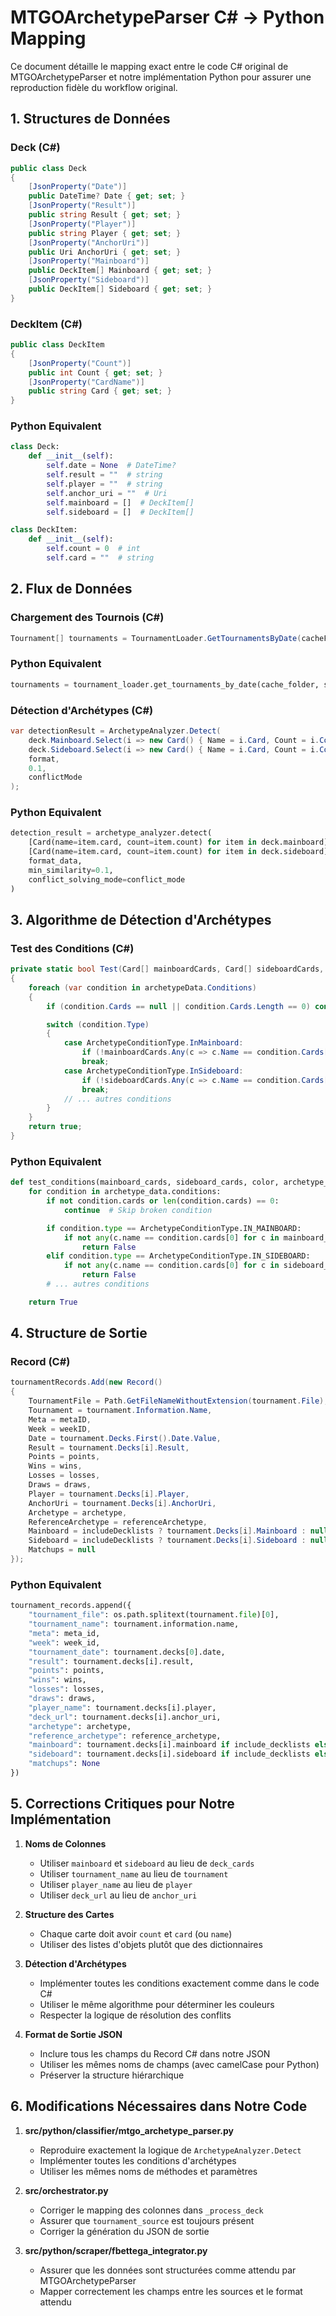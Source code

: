 # MTGOArchetypeParser C# → Python Mapping

Ce document détaille le mapping exact entre le code C# original de MTGOArchetypeParser et notre implémentation Python pour assurer une reproduction fidèle du workflow original.

## 1. Structures de Données

### Deck (C#)
```csharp
public class Deck
{
    [JsonProperty("Date")]
    public DateTime? Date { get; set; }
    [JsonProperty("Result")]
    public string Result { get; set; }
    [JsonProperty("Player")]
    public string Player { get; set; }
    [JsonProperty("AnchorUri")]
    public Uri AnchorUri { get; set; }
    [JsonProperty("Mainboard")]
    public DeckItem[] Mainboard { get; set; }
    [JsonProperty("Sideboard")]
    public DeckItem[] Sideboard { get; set; }
}
```

### DeckItem (C#)
```csharp
public class DeckItem
{
    [JsonProperty("Count")]
    public int Count { get; set; }
    [JsonProperty("CardName")]
    public string Card { get; set; }
}
```

### Python Equivalent
```python
class Deck:
    def __init__(self):
        self.date = None  # DateTime?
        self.result = ""  # string
        self.player = ""  # string
        self.anchor_uri = ""  # Uri
        self.mainboard = []  # DeckItem[]
        self.sideboard = []  # DeckItem[]

class DeckItem:
    def __init__(self):
        self.count = 0  # int
        self.card = ""  # string
```

## 2. Flux de Données

### Chargement des Tournois (C#)
```csharp
Tournament[] tournaments = TournamentLoader.GetTournamentsByDate(cacheFolder, startDate, filter);
```

### Python Equivalent
```python
tournaments = tournament_loader.get_tournaments_by_date(cache_folder, start_date, filter_func)
```

### Détection d'Archétypes (C#)
```csharp
var detectionResult = ArchetypeAnalyzer.Detect(
    deck.Mainboard.Select(i => new Card() { Name = i.Card, Count = i.Count }).ToArray(),
    deck.Sideboard.Select(i => new Card() { Name = i.Card, Count = i.Count }).ToArray(),
    format,
    0.1,
    conflictMode
);
```

### Python Equivalent
```python
detection_result = archetype_analyzer.detect(
    [Card(name=item.card, count=item.count) for item in deck.mainboard],
    [Card(name=item.card, count=item.count) for item in deck.sideboard],
    format_data,
    min_similarity=0.1,
    conflict_solving_mode=conflict_mode
)
```

## 3. Algorithme de Détection d'Archétypes

### Test des Conditions (C#)
```csharp
private static bool Test(Card[] mainboardCards, Card[] sideboardCards, ArchetypeColor color, ArchetypeSpecific archetypeData)
{
    foreach (var condition in archetypeData.Conditions)
    {
        if (condition.Cards == null || condition.Cards.Length == 0) continue; // Skips broken condition

        switch (condition.Type)
        {
            case ArchetypeConditionType.InMainboard:
                if (!mainboardCards.Any(c => c.Name == condition.Cards[0])) return false;
                break;
            case ArchetypeConditionType.InSideboard:
                if (!sideboardCards.Any(c => c.Name == condition.Cards[0])) return false;
                break;
            // ... autres conditions
        }
    }
    return true;
}
```

### Python Equivalent
```python
def test_conditions(mainboard_cards, sideboard_cards, color, archetype_data):
    for condition in archetype_data.conditions:
        if not condition.cards or len(condition.cards) == 0:
            continue  # Skip broken condition

        if condition.type == ArchetypeConditionType.IN_MAINBOARD:
            if not any(c.name == condition.cards[0] for c in mainboard_cards):
                return False
        elif condition.type == ArchetypeConditionType.IN_SIDEBOARD:
            if not any(c.name == condition.cards[0] for c in sideboard_cards):
                return False
        # ... autres conditions

    return True
```

## 4. Structure de Sortie

### Record (C#)
```csharp
tournamentRecords.Add(new Record()
{
    TournamentFile = Path.GetFileNameWithoutExtension(tournament.File),
    Tournament = tournament.Information.Name,
    Meta = metaID,
    Week = weekID,
    Date = tournament.Decks.First().Date.Value,
    Result = tournament.Decks[i].Result,
    Points = points,
    Wins = wins,
    Losses = losses,
    Draws = draws,
    Player = tournament.Decks[i].Player,
    AnchorUri = tournament.Decks[i].AnchorUri,
    Archetype = archetype,
    ReferenceArchetype = referenceArchetype,
    Mainboard = includeDecklists ? tournament.Decks[i].Mainboard : null,
    Sideboard = includeDecklists ? tournament.Decks[i].Sideboard : null,
    Matchups = null
});
```

### Python Equivalent
```python
tournament_records.append({
    "tournament_file": os.path.splitext(tournament.file)[0],
    "tournament_name": tournament.information.name,
    "meta": meta_id,
    "week": week_id,
    "tournament_date": tournament.decks[0].date,
    "result": tournament.decks[i].result,
    "points": points,
    "wins": wins,
    "losses": losses,
    "draws": draws,
    "player_name": tournament.decks[i].player,
    "deck_url": tournament.decks[i].anchor_uri,
    "archetype": archetype,
    "reference_archetype": reference_archetype,
    "mainboard": tournament.decks[i].mainboard if include_decklists else None,
    "sideboard": tournament.decks[i].sideboard if include_decklists else None,
    "matchups": None
})
```

## 5. Corrections Critiques pour Notre Implémentation

1. **Noms de Colonnes**
   - Utiliser `mainboard` et `sideboard` au lieu de `deck_cards`
   - Utiliser `tournament_name` au lieu de `tournament`
   - Utiliser `player_name` au lieu de `player`
   - Utiliser `deck_url` au lieu de `anchor_uri`

2. **Structure des Cartes**
   - Chaque carte doit avoir `count` et `card` (ou `name`)
   - Utiliser des listes d'objets plutôt que des dictionnaires

3. **Détection d'Archétypes**
   - Implémenter toutes les conditions exactement comme dans le code C#
   - Utiliser le même algorithme pour déterminer les couleurs
   - Respecter la logique de résolution des conflits

4. **Format de Sortie JSON**
   - Inclure tous les champs du Record C# dans notre JSON
   - Utiliser les mêmes noms de champs (avec camelCase pour Python)
   - Préserver la structure hiérarchique

## 6. Modifications Nécessaires dans Notre Code

1. **src/python/classifier/mtgo_archetype_parser.py**
   - Reproduire exactement la logique de `ArchetypeAnalyzer.Detect`
   - Implémenter toutes les conditions d'archétypes
   - Utiliser les mêmes noms de méthodes et paramètres

2. **src/orchestrator.py**
   - Corriger le mapping des colonnes dans `_process_deck`
   - Assurer que `tournament_source` est toujours présent
   - Corriger la génération du JSON de sortie

3. **src/python/scraper/fbettega_integrator.py**
   - Assurer que les données sont structurées comme attendu par MTGOArchetypeParser
   - Mapper correctement les champs entre les sources et le format attendu
